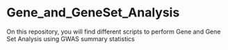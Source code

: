 # Gene_and_GeneSet_Analysis
On this repository, you will find different scripts to perform Gene and Gene Set Analysis using GWAS summary statistics
